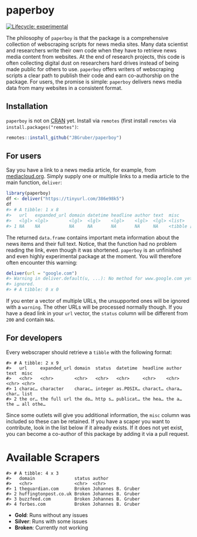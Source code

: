 
<!-- README.md is generated from README.Rmd. Please edit that file -->

# paperboy

<!-- badges: start -->

[![Lifecycle:
experimental](https://img.shields.io/badge/lifecycle-experimental-orange.svg)](https://lifecycle.r-lib.org/articles/stages.html#experimental)
<!-- badges: end -->

The philosophy of `paperboy` is that the package is a comprehensive
collection of webscraping scripts for news media sites. Many data
scientist and researchers write their own code when they have to
retrieve news media content from websites. At the end of research
projects, this code is often collecting digital dust on researchers hard
drives instead of being made public for others to use. `paperboy` offers
writers of webscraping scripts a clear path to publish their code and
earn co-authorship on the package. For users, the promise is simple:
`paperboy` delivers news media data from many websites in a consistent
format.

## Installation

`paperboy` is not on [CRAN](https://CRAN.R-project.org) yet. Install via
`remotes` (first install `remotes` via `install.packages("remotes")`:

``` r
remotes::install_github("JBGruber/paperboy")
```

## For users

Say you have a link to a news media article, for example, from
[mediacloud.org](https://mediacloud.org/). Simply supply one or multiple
links to a media article to the main function, `deliver`:

``` r
library(paperboy)
df <- deliver("https://tinyurl.com/386e98k5")
df
#> # A tibble: 1 x 8
#>   url   expanded_url domain datetime headline author text  misc            
#>   <lgl> <lgl>        <lgl>  <lgl>    <lgl>    <lgl>  <lgl> <list>          
#> 1 NA    NA           NA     NA       NA       NA     NA    <tibble [1 × 1]>
```

The returned `data.frame` contains important meta information about the
news items and their full text. Notice, that the function had no problem
reading the link, even though it was shortened. `paperboy` is an
unfinished and even highly experimental package at the moment. You will
therefore often encounter this warning:

``` r
deliver(url = "google.com")
#> Warning in deliver.default(u, ...): No method for www.google.com yet. Url
#> ignored.
#> # A tibble: 0 x 0
```

If you enter a vector of multiple URLs, the unsupported ones will be
ignored with a `warning`. The other URLs will be processed normally
though. If you have a dead link in your `url` vector, the `status`
column will be different from `200` and contain `NA`s.

## For developers

Every webscraper should retrieve a `tibble` with the following format:

    #> # A tibble: 2 x 9
    #>   url     expanded_url domain  status  datetime  headline author text  misc     
    #>   <chr>   <chr>        <chr>   <chr>   <chr>     <chr>    <chr>  <chr> <chr>    
    #> 1 charac… character    charac… integer as.POSIX… charact… chara… char… list     
    #> 2 the or… the full url the do… http s… publicat… the hea… the a… the … all othe…

Since some outlets will give you additional information, the `misc`
column was included so these can be retained. If you have a scaper you
want to contribute, look in the list below if it already exists. If it
does not yet exist, you can become a co-author of this package by adding
it via a pull request.

# Available Scrapers

    #> # A tibble: 4 x 3
    #>   domain               status author            
    #>   <chr>                <chr>  <chr>             
    #> 1 theguardian.com      Broken Johannes B. Gruber
    #> 2 huffingtonpost.co.uk Broken Johannes B. Gruber
    #> 3 buzzfeed.com         Broken Johannes B. Gruber
    #> 4 forbes.com           Broken Johannes B. Gruber

-   **Gold**: Runs without any issues
-   **Silver**: Runs with some issues
-   **Broken**: Currently not working
